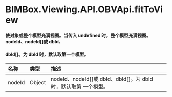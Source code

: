 #  BIMBox.Viewing.API.OBVApi.fitToView

####          使对象或整个模型充满视图。当传入 undefined 时，整个模型充满视图。 nodeId、nodeId\[\]或 dbId、

#### dbId\[\]。为 dbId 时，默认取第一个模型。



| 名称 | 类型 | 描述 |
| :--- | :--- | :--- |
| nodeId | Object |   nodeId、nodeId\[\]或 dbId、dbId\[\]。为 dbId 时，默认取第 一个模型。 |



